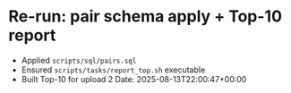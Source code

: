 # Re-run: pair schema apply + Top-10 report
- Applied `scripts/sql/pairs.sql`
- Ensured `scripts/tasks/report_top.sh` executable
- Built Top-10 for upload 2
Date: 2025-08-13T22:00:47+00:00
